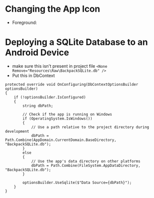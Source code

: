 # Changing the App Icon
- Foreground: 


# Deploying a SQLite Database to an Android Device 
- make sure this isn't present in project file `<None Remove="Resources\Raw\BackpackSQLite.db" />`
- Put this in DbContext
```
protected override void OnConfiguring(DbContextOptionsBuilder optionsBuilder)
{
    if (!optionsBuilder.IsConfigured)
    {
        string dbPath;

        // Check if the app is running on Windows
        if (OperatingSystem.IsWindows())
        {
            // Use a path relative to the project directory during development
            dbPath = Path.Combine(AppDomain.CurrentDomain.BaseDirectory, "BackpackSQLite.db");
        }
        else
        {
            // Use the app's data directory on other platforms
            dbPath = Path.Combine(FileSystem.AppDataDirectory, "BackpackSQLite.db");
        }

        optionsBuilder.UseSqlite($"Data Source={dbPath}");
    }
}
```